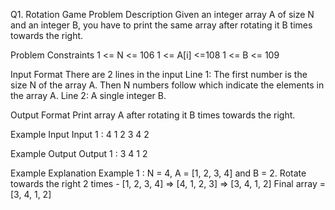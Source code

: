 Q1. Rotation Game
Problem Description
Given an integer array A of size N and an integer B, you have to print the same array after rotating it B times towards the right.

Problem Constraints
1 <= N <= 106
1 <= A[i] <=108
1 <= B <= 109

Input Format
There are 2 lines in the input
Line 1: The first number is the size N of the array A. Then N numbers follow which indicate the elements in the array A.
Line 2: A single integer B.

Output Format
Print array A after rotating it B times towards the right.

Example Input
Input 1 :
4 1 2 3 4
2

Example Output
Output 1 :
3 4 1 2

Example Explanation
Example 1 :
N = 4, A = [1, 2, 3, 4] and B = 2.
Rotate towards the right 2 times - [1, 2, 3, 4] => [4, 1, 2, 3] => [3, 4, 1, 2]
Final array = [3, 4, 1, 2]